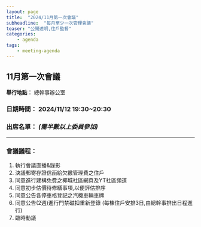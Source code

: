 ```yaml
---
layout: page
title:  "2024/11月第一次會議"
subheadline:  "每月至少一次管理會議"
teaser: "公開透明,住戶監督"
categories:
    - agenda
tags:
    - meeting-agenda
---
```

## 11月第一次會議

**舉行地點：** 總幹事辦公室<br>

### 日期時間： 2024/11/12 19:30~20:30

### 出席名單： *(需半數以上委員參加)*

---
### 會議議程：

1. 執行會議直播&錄影
2. 決議郵寄存證信函給欠繳管理費之住戶
3. 同意進行建構免費之椰城社區網頁及YT社區頻道
4. 同意初步估價待修繕事項,以便評估排序
5. 同意公告各停車格登記之汽機車輛車牌
6. 同意公告(2週)進行門禁磁扣重新登錄
(每棟住戶安排3日,由總幹事排出日程進行)
7. 臨時動議


